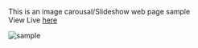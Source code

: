 This is an image carousal/Slideshow web page sample <br>
View Live <a href='https://codeklin.github.io/image_carousel'>here</a>

<img src="[https://www.google.com/imgres?imgurl=https%3A%2F%2Fmedia.istockphoto.com%2Fphotos%2Fportrait-of-a-man-using-a-computer-in-a-modern-office-picture-id1344688156%3Fb%3D1%26k%3D20%26m%3D1344688156%26s%3D170667a%26w%3D0%26h%3DGWBMc5h9yv3gIKjvlbcfpz9UgdvCDM2i3kyNoZKL8UY%3D&imgrefurl=https%3A%2F%2Funsplash.com%2Fs%2Fphotos%2Fprogrammer&tbnid=GctRkKzzTOmpQM&vet=12ahUKEwj5pca6pJT7AhXNg84BHQxACFwQMygAegUIARDAAQ..i&docid=QfVGn_dLfceM5M&w=509&h=340&q=developer%20image%20hd&ved=2ahUKEwj5pca6pJT7AhXNg84BHQxACFwQMygAegUIARDAAQ](https://drive.google.com/file/d/1toAVsAfNbFxv6CRY332xRW2QsvRb8jEP/view?usp=share_link)" alt="sample">
